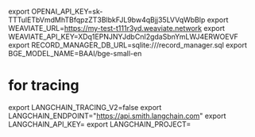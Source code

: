 export OPENAI_API_KEY=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
export WEAVIATE_URL=https://my-test-t111r3yd.weaviate.network
export WEAVIATE_API_KEY=XDq1EPNJNYJdbCnI2gdaSbnYmLWJ4ERWOEVF
export RECORD_MANAGER_DB_URL=sqlite:///record_manager.sql
export BGE_MODEL_NAME=BAAI/bge-small-en
# for tracing
export LANGCHAIN_TRACING_V2=false
export LANGCHAIN_ENDPOINT="https://api.smith.langchain.com"
export LANGCHAIN_API_KEY=
export LANGCHAIN_PROJECT=
